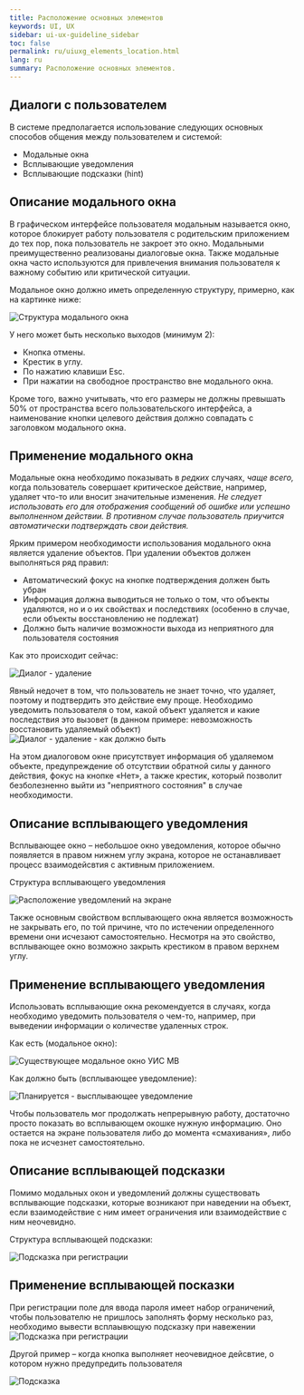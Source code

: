 ```yaml
---
title: Расположение основных элементов
keywords: UI, UX
sidebar: ui-ux-guideline_sidebar
toc: false
permalink: ru/uiuxg_elements_location.html
lang: ru
summary: Расположение основных элементов.
---
```


## Диалоги с пользователем

В системе предполагается использование следующих основных способов общения между пользователем и системой:

* Модальные окна
* Всплывающие уведомления
* Всплывающие подсказки (hint)

## Описание модального окна

В графическом интерфейсе пользователя модальным называется окно, которое блокирует работу пользователя с родительским приложением до тех пор, пока пользователь не закроет это окно. Модальными преимущественно реализованы диалоговые окна. Также модальные окна часто используются для привлечения внимания пользователя к важному событию или критической ситуации.


Модальное окно должно иметь определенную структуру, примерно, как на картинке ниже:

![Структура модального окна](../../../images/pages/guides/ui-ux-guideline/uiuxg_dialog_with_a_user/1.png)

[Изменить]: # (Как минимум два варианта выходов)
У него может быть несколько выходов (минимум 2):

* Кнопка отмены.
* Крестик в углу.
* По нажатию клавиши Esc.
* При нажатии на свободное пространство вне модального окна.

Кроме того, важно учитывать, что его размеры не должны превышать 50% от пространства всего пользовательского интерфейса, а наименование кнопки целевого действия должно совпадать с заголовком модального окна.



[Измененить]: # (Изменить заголовок "Использование модального окна" на Применение)
## Применение модального окна

Модальные окна необходимо показывать в *редких* случаях, *чаще всего,* когда пользователь совершает критическое действие, например, удаляет что-то или вносит значительные изменения. *Не следует использовать его для отображения сообщений об ошибке или успешно выполненном действии. В противном случае пользователь приучится автоматически подтверждать свои действия.*

Ярким примером необходимости использования модального окна является удаление объектов.
При удалении объектов должен выполняться ряд правил:

* Автоматический фокус на кнопке подтверждения должен быть убран
* Информация должна выводиться не только о том, что объекты удаляются, но и о их свойствах и последствиях (особенно в случае, если объекты восстановлению не подлежат)
* Должно быть наличие возможности выхода из неприятного для пользователя состояния

Как это происходит сейчас:

![Диалог - удаление](../../../images/pages/guides/ui-ux-guideline/uiuxg_dialog_with_a_user/5.png)

Явный недочет в том, что пользователь не знает точно, что удаляет, поэтому и подтвердить это действие ему проще. Необходимо уведомить пользователя о том, какой объект удаляется и какие последствия это вызовет (в данном примере: невозможность восстановить удаляемый объект)
![Диалог - удаление - как должно быть](../../../images/pages/guides/ui-ux-guideline/uiuxg_dialog_with_a_user/delete.png)

На этом диалоговом окне присутствует информация об удаляемом объекте, предупреждение об отсутствии обратной силы у данного действия, фокус на кнопке «Нет», а также крестик, который позволит безболезненно выйти из "неприятного состояния" в случае необходимости.

[Добавить]: # (Добавить заголовок для хинтов и перенести их выше до применения)

## Описание всплывающего уведомления
[Добавить]: # (Добавить описание всплывающего окна, что это и как с ним работать)
Всплывающее окно – небольшое окно уведомления, которое обычно появляется в правом нижнем углу экрана, которое не останавливает процесс взаимодейсвтия с активным приложением. 

Структура всплывающего уведомления

![Расположение уведомлений на экране](../../../images/pages/guides/ui-ux-guideline/uiuxg_dialog_with_a_user/notification.png)

Также основным свойством всплывающего окна является возможность не закрывать его, по той причине, что по истечении определенного времени они исчезают самостоятельно. Несмотря на это свойство, всплывающее окно возможно закрыть крестиком в правом верхнем углу.

## Применение всплывающего уведомления

Использовать всплывающие окна рекомендуется в случаях, когда необходимо уведомить пользователя о чем-то, например, при выведении информации о количестве удаленных строк.

Как есть (модальное окно):
 
![Существующее модальное окно УИС МВ](../../../images/pages/guides/ui-ux-guideline/uiuxg_dialog_with_a_user/2.png)

Как должно быть (всплывающее уведомление):

![Планируется - высплывающее уведомление](../../../images/pages/guides/ui-ux-guideline/uiuxg_dialog_with_a_user/nt.png)
 
Чтобы пользователь мог продолжать непрерывную работу, достаточно просто показать во всплывающем окошке нужную информацию. Оно остается на экране пользователя либо до момента «смахивания», либо пока не исчезнет самостоятельно.

## Описание всплывающей подсказки 
Помимо модальных окон и уведомлений должны существовать всплывающие подсказки, которые возникают при наведении на объект, если взаимодействие с ним имеет ограничения или взаимодействие с ним неочевидно. 

Структура всплывающей подсказки:

![Подсказка при регистрации](../../../images/pages/guides/ui-ux-guideline/uiuxg_dialog_with_a_user/hiint.png)
 
 ## Применение всплывающей посказки
 
При регистрации поле для ввода пароля имеет набор ограничений, чтобы пользователю не пришлось заполнять форму несколько раз, необходимо вывести всплаывющую подсказку при навежении
![Подсказка при регистрации](../../../images/pages/guides/ui-ux-guideline/uiuxg_dialog_with_a_user/registration.png)
 
Другой пример – когда кнопка выполняет неочевидное дейсвтие, о котором нужно предупредить пользователя

![Подсказка](../../../images/pages/guides/ui-ux-guideline/uiuxg_dialog_with_a_user/hint.png)

